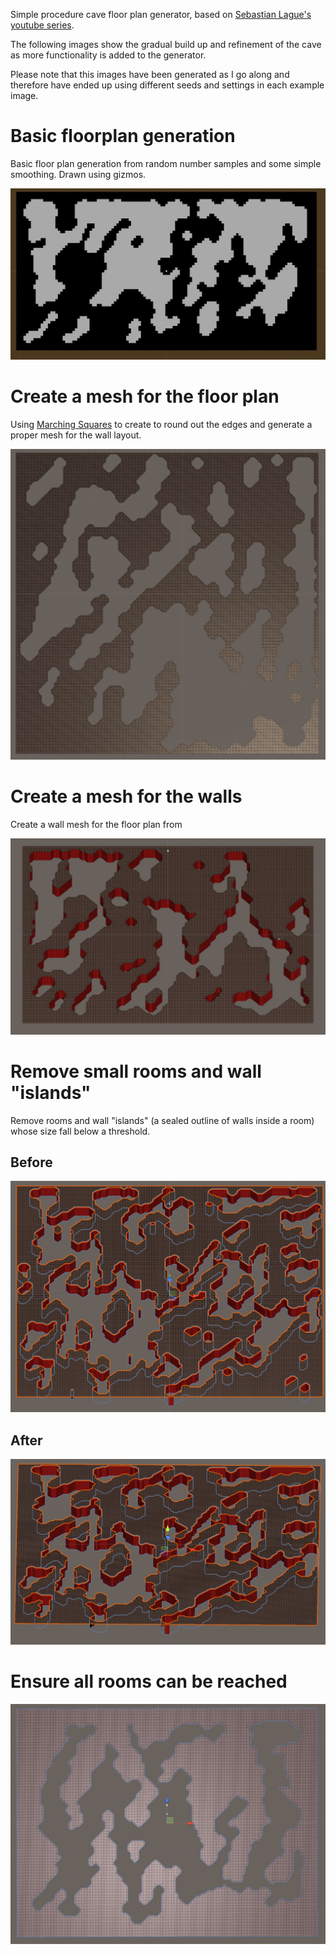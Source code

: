 ﻿Simple procedure cave floor plan generator, based on [Sebastian Lague's youtube series](https://www.youtube.com/watch?v=v7yyZZjF1z4&list=PLFt_AvWsXl0eZgMK_DT5_biRkWXftAOf9]).

The following images show the gradual build up and refinement of the cave as more functionality is added to the generator.

Please note that this images have been generated as I go along and therefore have ended up using different seeds and settings in each example image.

# Basic floorplan generation
Basic floor plan generation from random number samples and some simple smoothing. Drawn using gizmos.

![alt text][samplev1]

[samplev1]: https://github.com/Chrislee187/CaveGenerator/blob/master/DocImages/samplev1.JPG "Output after the initial random generation and smoothing pass"


# Create a mesh for the floor plan
Using [Marching Squares](https://en.wikipedia.org/wiki/Marching_squares#Basic_algorithm) to create to round out the edges and generate a proper mesh for the wall layout.

![alt text][samplev2]

[samplev2]: https://github.com/Chrislee187/CaveGenerator/blob/master/DocImages/samplev2.JPG "Output after creating a mesh using Marching Squares to round out the edges"


# Create a mesh for the walls
Create a wall mesh for the floor plan from 

![alt text][samplev3]

[samplev3]: https://github.com/Chrislee187/CaveGenerator/blob/master/DocImages/samplev3.JPG "Output after creating adding an optional wall mesh"

# Remove small rooms and wall "islands"

Remove rooms and wall "islands" (a sealed outline of walls inside a room)  whose size fall below a threshold.

## Before

![alt text][samplev4a]

[samplev4a]: https://github.com/Chrislee187/CaveGenerator/blob/master/DocImages/samplev4a.JPG "Output before removing"

## After

![alt text][samplev4b]

[samplev4b]: https://github.com/Chrislee187/CaveGenerator/blob/master/DocImages/samplev4b.JPG "Output after removing"

# Ensure all rooms can be reached


![alt text][samplev5]

[samplev5]: https://github.com/Chrislee187/CaveGenerator/blob/master/DocImages/samplev5.JPG "Passways added to connect rooms"

